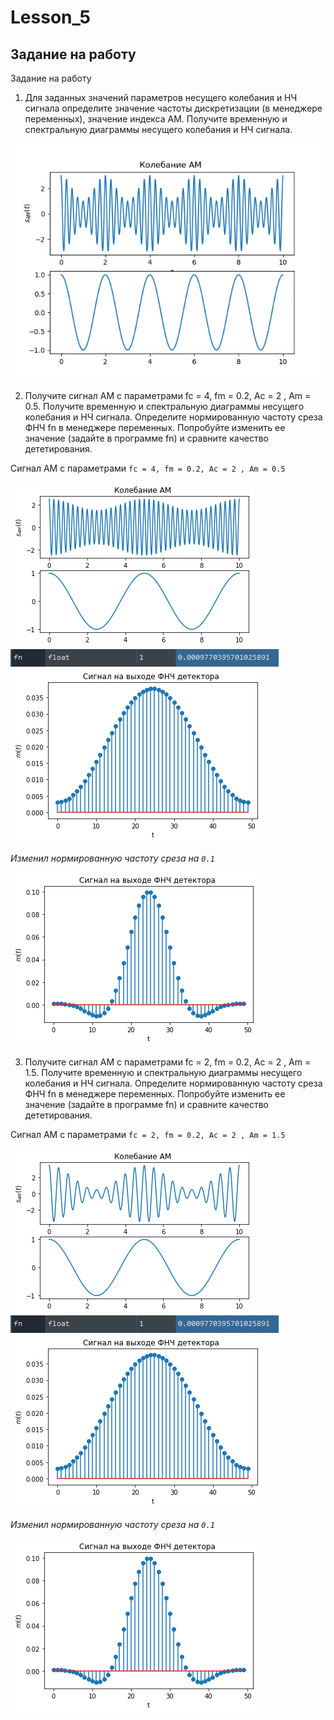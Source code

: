 # Lesson_5

## Задание на работу

Задание на работу
1. Для заданных значений параметров несущего колебания и НЧ сигнала
определите значение частоты дискретизации (в менеджере переменных),
значение индекса АМ. Получите временную и спектральную диаграммы
несущего колебания и НЧ сигнала.


<img src= "photo/Figure_1.png">


2. Получите сигнал АМ с параметрами fc = 4, fm = 0.2, Ac = 2 , Am = 0.5.
Получите временную и спектральную диаграммы несущего колебания и
НЧ сигнала. Определите нормированную частоту среза ФНЧ fn в менеджере переменных. Попробуйте изменить ее значение (задайте в программе fn) и сравните качество дететирования.

Cигнал АМ с параметрами `fc = 4, fm = 0.2, Ac = 2 , Am = 0.5`

<img src= "photo\Figure 2023-10-18 004016.png">


<img src= "photo/photo_2023-10-18_00-25-05.jpg">


<img src= "photo\Figure 2023-10-18 002824.png">


*Изменил нормированную частоту среза на `0.1`*


<img src= "photo\Figure 2023-10-18 002840.png">


3. Получите сигнал АМ с параметрами fc = 2, fm = 0.2, Ac = 2 , Am = 1.5.
Получите временную и спектральную диаграммы несущего колебания и
НЧ сигнала. Определите нормированную частоту среза ФНЧ fn в менеджере переменных. Попробуйте изменить ее значение (задайте в программе fn) и сравните качество дететирования.

Cигнал АМ с параметрами `fc = 2, fm = 0.2, Ac = 2 , Am = 1.5`

<img src= "photo\Figure 2023-10-18 004027.png">


<img src= "photo/photo_2023-10-18_00-25-05.jpg">


<img src= "photo\Figure 2023-10-18 002824.png">


*Изменил нормированную частоту среза на `0.1`*


<img src= "photo\Figure 2023-10-18 002840.png">
